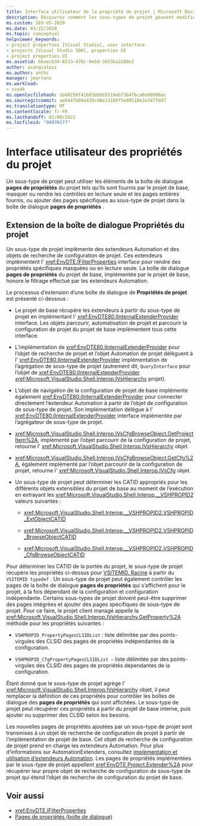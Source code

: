 ```yaml
---
title: Interface utilisateur de la propriété de projet | Microsoft Docs
description: Découvrez comment les sous-types de projet peuvent modifier la boîte de dialogue pages de propriétés du projet telle qu’elle est fournie par le projet de base.
ms.custom: SEO-VS-2020
ms.date: 03/22/2018
ms.topic: conceptual
helpviewer_keywords:
- project properties [Visual Studio], user interface
- projects [Visual Studio SDK], properties UI
- project properties UI
ms.assetid: b6aec634-8533-476c-9ebd-36536a2288e2
author: acangialosi
ms.author: anthc
manager: jmartens
ms.workload:
- vssdk
ms.openlocfilehash: da60258f41665bbbb5510eb73b4fbca0a88809ac
ms.sourcegitcommit: ae6d47b09a439cd0e13180f5e89510e3e347fd47
ms.translationtype: MT
ms.contentlocale: fr-FR
ms.lasthandoff: 02/08/2021
ms.locfileid: "99970177"
---
```

# <a name="project-property-user-interface"></a>Interface utilisateur des propriétés du projet

Un sous-type de projet peut utiliser les éléments de la boîte de dialogue **pages de propriétés** du projet tels qu’ils sont fournis par le projet de base, masquer ou rendre les contrôles en lecture seule et les pages entières fournis, ou ajouter des pages spécifiques au sous-type de projet dans la boîte de dialogue **pages de propriétés** .

## <a name="extending-the-project-property-dialog-box"></a>Extension de la boîte de dialogue Propriétés du projet

Un sous-type de projet implémente des extendeurs Automation et des objets de recherche de configuration de projet. Ces extendeurs implémentent l' <xref:EnvDTE.IFilterProperties> interface pour rendre des propriétés spécifiques masquées ou en lecture seule. La boîte de dialogue **pages de propriétés** du projet de base, implémentée par le projet de base, honore le filtrage effectué par les extendeurs Automation.

Le processus d’extension d’une boîte de dialogue de **Propriétés de projet** est présenté ci-dessous :

- Le projet de base récupère les extendeurs à partir du sous-type de projet en implémentant l' <xref:EnvDTE80.IInternalExtenderProvider> interface. Les objets parcourir, automatisation de projet et parcourir la configuration de projet du projet de base implémentent tous cette interface.

- L’implémentation de <xref:EnvDTE80.IInternalExtenderProvider> pour l’objet de recherche de projet et l’objet Automation de projet délèguent à l' <xref:EnvDTE80.IInternalExtenderProvider> implémentation de l’agrégation de sous-type de projet (autrement dit, `QueryInterface` pour l’objet de <xref:EnvDTE80.IInternalExtenderProvider> <xref:Microsoft.VisualStudio.Shell.Interop.IVsHierarchy> projet).

- L’objet de navigation de la configuration de projet de base implémente également <xref:EnvDTE80.IInternalExtenderProvider> pour connecter directement l’extendeur Automation à partir de l’objet de configuration de sous-type de projet. Son implémentation délègue à l' <xref:EnvDTE80.IInternalExtenderProvider> interface implémentée par l’agrégateur de sous-type de projet.

- <xref:Microsoft.VisualStudio.Shell.Interop.IVsCfgBrowseObject.GetProjectItem%2A>, implémenté par l’objet parcourir de la configuration de projet, retourne l' <xref:Microsoft.VisualStudio.Shell.Interop.IVsHierarchy> objet.

- <xref:Microsoft.VisualStudio.Shell.Interop.IVsCfgBrowseObject.GetCfg%2A>, également implémenté par l’objet parcourir de la configuration de projet, retourne l' <xref:Microsoft.VisualStudio.Shell.Interop.IVsCfg> objet.

- Un sous-type de projet peut déterminer les CATID appropriés pour les différents objets extensibles du projet de base au moment de l’exécution en extrayant les <xref:Microsoft.VisualStudio.Shell.Interop.__VSHPROPID2> valeurs suivantes :

  - <xref:Microsoft.VisualStudio.Shell.Interop.__VSHPROPID2.VSHPROPID_ExtObjectCATID>

  - <xref:Microsoft.VisualStudio.Shell.Interop.__VSHPROPID2.VSHPROPID_BrowseObjectCATID>

  - <xref:Microsoft.VisualStudio.Shell.Interop.__VSHPROPID2.VSHPROPID_CfgBrowseObjectCATID>

Pour déterminer les CATID de la portée du projet, le sous-type de projet récupère les propriétés ci-dessus pour [VSITEMID. Racine](<xref:Microsoft.VisualStudio.VSConstants.VSITEMID#Microsoft_VisualStudio_VSConstants_VSITEMID_Root>) à partir du `VSITEMID typedef` . Un sous-type de projet peut également contrôler les pages de la boîte de dialogue **pages de propriétés** qui s’affichent pour le projet, à la fois dépendant de la configuration et configuration indépendante. Certains sous-types de projet doivent peut-être supprimer des pages intégrées et ajouter des pages spécifiques de sous-type de projet. Pour ce faire, le projet client managé appelle la <xref:Microsoft.VisualStudio.Shell.Interop.IVsHierarchy.GetProperty%2A> méthode pour les propriétés suivantes :

- `VSHPROPID_PropertyPagesCLSIDList` : liste délimitée par des points-virgules des CLSID des pages de propriétés indépendantes de la configuration.

- `VSHPROPID_CfgPropertyPagesCLSIDList —` liste délimitée par des points-virgules des CLSID des pages de propriétés dépendantes de la configuration.

Étant donné que le sous-type de projet agrège l' <xref:Microsoft.VisualStudio.Shell.Interop.IVsHierarchy> objet, il peut remplacer la définition de ces propriétés pour contrôler les boîtes de dialogue des **pages de propriétés** qui sont affichées. Le sous-type de projet peut récupérer ces propriétés à partir du projet de base interne, puis ajouter ou supprimer des CLSID selon les besoins.

Les nouvelles pages de propriétés ajoutées par un sous-type de projet sont transmises à un objet de recherche de configuration de projet à partir de l’implémentation de projet de base. Cet objet de recherche de configuration de projet prend en charge les extendeurs Automation. Pour plus d’informations sur AutomationExtenders, consultez [implémentation et utilisation d’extendeurs Automation](/previous-versions/0y92k2w2(v=vs.140)). Les pages de propriétés implémentées par le sous-type de projet appellent <xref:EnvDTE.Project.Extender%2A> pour récupérer leur propre objet de recherche de configuration de sous-type de projet qui étend l’objet de recherche de configuration du projet de base.

## <a name="see-also"></a>Voir aussi

- <xref:EnvDTE.IFilterProperties>
- [Pages de propriétés (boîte de dialogue)](/previous-versions/visualstudio/visual-studio-2010/as5chysf(v=vs.100))